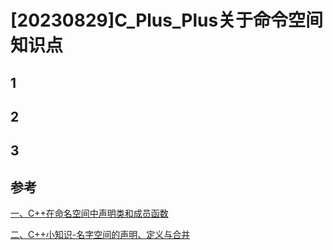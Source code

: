 # [20230829]C_Plus_Plus关于命令空间知识点

## 1 

## 2

## 3

## 参考
[一、C++在命名空间中声明类和成员函数](https://blog.csdn.net/ningmengccccc/article/details/80791772)

[二、C++小知识-名字空间的声明、定义与合并](https://blog.csdn.net/rong11417/article/details/106462434)